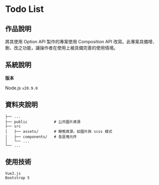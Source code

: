 # Todo List

## 作品說明

將其使用 Option API 製作的專案使用 Composition API 改寫。此專案具備增、刪、改之功能，讓操作者在使用上被具備完善的使用情境。

## 系統說明

**版本**

Node.js `v20.9.0`

## 資料夾說明

```shell
├── ...
├── public            # 公共圖片資源
├── src
│   ├── assets/       # 靜態資源，如圖片與 scss 樣式
│   ├── components/   # 各區塊元件
│   └── ...
└── ...
```

## 使用技術
```
Vue3.js
Bootstrap 5
```